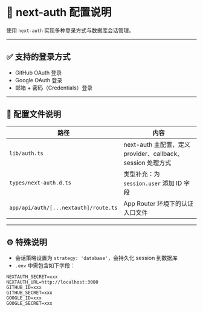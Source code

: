 # 🔐 next-auth 配置说明

使用 `next-auth` 实现多种登录方式与数据库会话管理。

---

## ✅ 支持的登录方式

- GitHub OAuth 登录
- Google OAuth 登录
- 邮箱 + 密码（Credentials）登录

---

## 📂 配置文件说明

| 路径 | 内容 |
|------|------|
| `lib/auth.ts` | next-auth 主配置，定义 provider、callback、session 处理方式 |
| `types/next-auth.d.ts` | 类型补充：为 `session.user` 添加 ID 字段 |
| `app/api/auth/[...nextauth]/route.ts` | App Router 环境下的认证入口文件 |

---

## ⚙️ 特殊说明

- 会话策略设置为 `strategy: 'database'`，会持久化 session 到数据库
- `.env` 中需包含如下字段：

```env
NEXTAUTH_SECRET=xxx
NEXTAUTH_URL=http://localhost:3000
GITHUB_ID=xxx
GITHUB_SECRET=xxx
GOOGLE_ID=xxx
GOOGLE_SECRET=xxx
